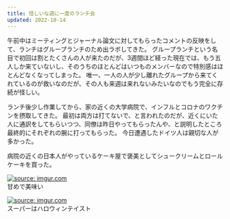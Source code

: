 ```yaml
---
title: 怪しいな週に一度のランチ会
updated: 2022-10-14
---
```


午前中はミーティングとジャーナル論文に対してもらったコメントの反映をして、ランチはグループランチのため出ラボしてきた。
グループランチという名目で初回は割とたくさんの人が来たのだが、3週間ほど経った現在では、もう五人しか来ていないし、そのうちのほとんどはいつものメンバーなので特別感はほとんどなくなってしまった。
唯一、一人の人が少し離れたグループから来てくれているのが救いなのだが、その人も来週は来れないみたいなのでもう完全に存続が怪しい。

ランチ後少し作業してから、家の近くの大学病院で、インフルとコロナのワクチンを摂取してきた。
最初は両方は打てないで、と言われたのだが、近くにいた人に通訳をしてもらいつつ、同僚は昨日やってもらったんや、と説明したところ最終的にそれぞれの腕に打ってもらった。
今日遭遇したドイツ人は親切な人が多かった。

病院の近くの日本人がやっているケーキ屋で褒美としてシュークリームとロールケーキを買った。

<a href="https://imgur.com/JFqwx09"><img src="https://i.imgur.com/JFqwx09.png" title="source: imgur.com" /></a>  
甘めで美味い

<a href="https://imgur.com/WDe6eZ7"><img src="https://i.imgur.com/WDe6eZ7.png" title="source: imgur.com" /></a>  
スーパーはハロウィンテイスト
